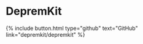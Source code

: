 ---
---

# DepremKit


{%
  include button.html
  type="github"
  text="GitHub"
  link="depremkit/depremkit"
%}
